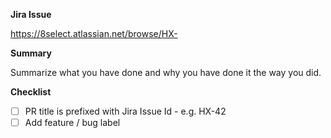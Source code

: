 **Jira Issue**

https://8select.atlassian.net/browse/HX-

**Summary**

Summarize what you have done and why you have done it the way you did.

<!--
You can assign a team-member to review the PR.
If you are confident that no critical system breaks you can merge without a review.
-->
**Checklist**

- [ ] PR title is prefixed with Jira Issue Id - e.g. HX-42
- [ ] Add feature / bug label